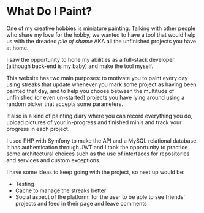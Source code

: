 # What Do I Paint?

One of my creative hobbies is miniature painting. Talking with other people who share my love for the hobby,
we wanted to have a tool that would help us with the dreaded _pile of shame_ AKA all the unfinished projects you have at home.

I saw the opportunity to hone my abilities as a full-stack developer (although back-end is my baby) and make the tool myself.

This website has two main purposes: to motivate you to paint every day using streaks that update whenever you mark some project
as having been painted that day, and to help you choose between the multitude of unfinished (or even un-started) projects
you have lying around using a random picker that accepts some parameters.

It also is a kind of painting diary where you can record everything you do, upload pictures of your in-progress and finished minis
and track your progress in each project.

I used PHP with Symfony to make the API and a MySQL relational database. It has authentication through JWT and I
took the opportunity to practice some architectural choices such as the use of interfaces for repositories and services
and custom exceptions.

I have some ideas to keep going with the project, so next up would be:

- Testing
- Cache to manage the streaks better
- Social aspect of the platform: for the user to be able to see friends' projects and feed in their page and leave comments

